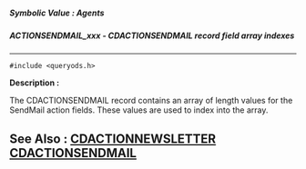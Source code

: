 ##### Symbolic Value : Agents
##### ACTIONSENDMAIL_xxx - CDACTIONSENDMAIL record field array indexes
---
```
#include <queryods.h>
```
**Description :**

The CDACTIONSENDMAIL record contains an array of length values for the SendMail 
action fields.  These values are used to index into the array.

**See Also :**
[CDACTIONNEWSLETTER](/reference/Data/CDACTIONNEWSLETTER)
[CDACTIONSENDMAIL](/reference/Data/CDACTIONSENDMAIL)
---

